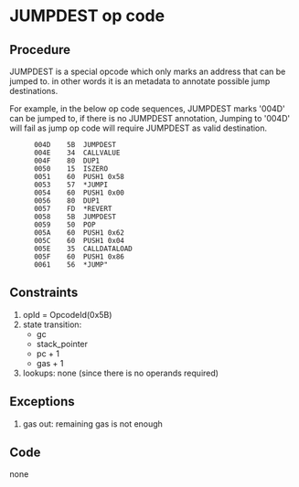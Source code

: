 # JUMPDEST op code
## Procedure
   JUMPDEST is a special opcode which only marks an address that can be jumped to.   in other words it is an metadata to annotate possible jump destinations.  

   For example,  in the below op code sequences, JUMPDEST marks '004D' can be jumped to, if there is no JUMPDEST annotation, Jumping to '004D' will fail as jump op code will require JUMPDEST as valid destination.  

```
      004D    5B  JUMPDEST  
      004E    34  CALLVALUE  
      004F    80  DUP1  
      0050    15  ISZERO  
      0051    60  PUSH1 0x58  
      0053    57  *JUMPI  
      0054    60  PUSH1 0x00  
      0056    80  DUP1  
      0057    FD  *REVERT  
      0058    5B  JUMPDEST  
      0059    50  POP  
      005A    60  PUSH1 0x62  
      005C    60  PUSH1 0x04  
      005E    35  CALLDATALOAD  
      005F    60  PUSH1 0x86  
      0061    56  *JUMP"  
```

## Constraints
   1. opId = OpcodeId(0x5B)
   2. state transition:  
      - gc
      - stack_pointer  
      - pc + 1  
      - gas + 1  
   3. lookups: 
       none (since there is no operands required)

## Exceptions
   1. gas out:   remaining gas is not enough
 
## Code  
   none